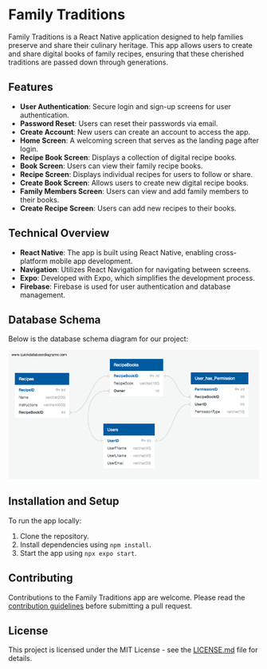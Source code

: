 # Family Traditions

Family Traditions is a React Native application designed to help families preserve and share their culinary heritage. This app allows users to create and share digital books of family recipes, ensuring that these cherished traditions are passed down through generations.

## Features

- **User Authentication**: Secure login and sign-up screens for user authentication.
- **Password Reset**: Users can reset their passwords via email.
- **Create Account**: New users can create an account to access the app.
- **Home Screen**: A welcoming screen that serves as the landing page after login.
- **Recipe Book Screen**: Displays a collection of digital recipe books.
- **Book Screen**: Users can view their family recipe books.
- **Recipe Screen**: Displays individual recipes for users to follow or share.
- **Create Book Screen**: Allows users to create new digital recipe books.
- **Family Members Screen**: Users can view and add family members to their books.
- **Create Recipe Screen**: Users can add new recipes to their books.

## Technical Overview

- **React Native**: The app is built using React Native, enabling cross-platform mobile app development.
- **Navigation**: Utilizes React Navigation for navigating between screens.
- **Expo**: Developed with Expo, which simplifies the development process.
- **Firebase**: Firebase is used for user authentication and database management.

## Database Schema

Below is the database schema diagram for our project:

![Database Schema](images/FamilyTraditionsDD_02.png)


## Installation and Setup

To run the app locally:

1. Clone the repository.
2. Install dependencies using `npm install`.
3. Start the app using `npx expo start`.

## Contributing

Contributions to the Family Traditions app are welcome. Please read the [contribution guidelines](CONTRIBUTING.md) before submitting a pull request.

## License

This project is licensed under the MIT License - see the [LICENSE.md](LICENSE.md) file for details.
